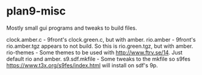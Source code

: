 # plan9-misc
Mostly small gui programs and tweaks to build files.

clock.amber.c - 9front's clock.green.c, but with amber.
rio.amber - 9front's rio.amber.tgz appears to not build. So this is rio.green.tgz, but with amber.
rio-themes - Some themes to be used with http://www.ftrv.se/14. Just default rio and amber.
s9.sdf.mkfile - Some tweaks to the mkfile so s9fes https://www.t3x.org/s9fes/index.html will install on sdf's 9p.
